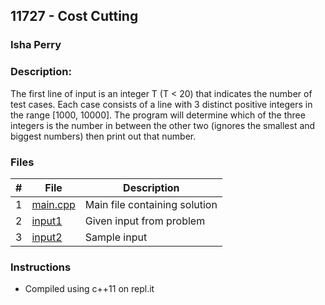 ## 11727 - Cost Cutting
### Isha Perry
### Description:

The first line of input is an integer T (T < 20) that indicates the number of test cases. Each case
consists of a line with 3 distinct positive integers in the range [1000, 10000]. The program will
determine which of the three integers is the number in between the other two (ignores the smallest 
and biggest numbers) then print out that number.


### Files

|   #   | File                       | Description                              |
| :---: | -------------------------- | ---------------------------------------- |
|   1   | [main.cpp](main.cpp)     | Main file containing solution            |
|   2   | [input1](./input1)       | Given input from problem                 |
|   3   | [input2](./input2)       | Sample input                             |


### Instructions

- Compiled using c++11 on repl.it
